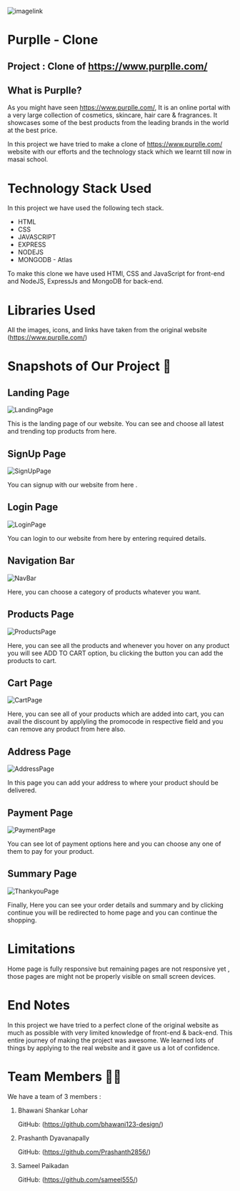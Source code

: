 ![imagelink](https://media4.ppl-media.com/static/purplle/img/purplle-logo-1.svg)

# Purplle - Clone

## Project : Clone of https://www.purplle.com/

## What is Purplle?

As you might have seen https://www.purplle.com/, It is an online portal with a very large collection of cosmetics, skincare, hair care & fragrances. It showcases some of the best products from the leading brands in the world at the best price.

In this project we have tried to make a clone of https://www.purplle.com/ website with our efforts and the technology stack which we learnt till now in masai school.

# Technology Stack Used

In this project we have used the following tech stack.

- HTML
- CSS
- JAVASCRIPT
- EXPRESS
- NODEJS
- MONGODB - Atlas

To make this clone we have used HTMl, CSS and JavaScript for front-end and NodeJS, ExpressJs and MongoDB for back-end.


# Libraries Used

All the images, icons, and links have taken from the original website (https://www.purplle.com/)

# Snapshots of Our Project 📸

## Landing Page

![LandingPage](mainProject/images/LandingPage.png)

This is the landing page of our website. You can see and choose all latest and trending top products from here.

## SignUp Page

![SignUpPage](mainProject/images/SignupPage.png)

You can signup with our website from here .

## Login Page

![LoginPage](mainProject/images/LoginPage.png)

You can login to our website from here by entering required details.

## Navigation Bar

![NavBar](mainProject/images/NavigationBar.png)

Here, you can choose a category of products whatever you want.

## Products Page

![ProductsPage](mainProject/images/ProductPage.png)

Here, you can see all the products and whenever you hover on any product you will see ADD TO CART option, bu clicking the button you can add the products to cart.

## Cart Page

![CartPage](mainProject/images/CartPage.png)

Here, you can see all of your products which are added into cart, you can avail the discount by applyling the promocode in respective field and you can remove any product from here also.

## Address Page

![AddressPage](mainProject/images/AddressPage.png)

In this page you can add your address to where your product should be delivered.

## Payment Page

![PaymentPage](mainProject/images/PaymentPage.png)

You can see lot of payment options here and you can choose any one of them to pay for your product.

## Summary Page

![ThankyouPage](mainProject/images/SummaryPage.png)

Finally, Here you can see your order details and summary and by clicking continue you will be redirected to home page and you can continue the shopping.

# Limitations

Home page is fully responsive but remaining pages are not responsive yet , those pages are might not be properly visible on small screen devices.

# End Notes

In this project we have tried to a perfect clone of the original website as much as possible with very limited knowledge of front-end & back-end.
This entire journey of making the project was awesome. We learned lots of things by applying to the real website and it gave us a lot of confidence.

# Team Members 🤝🏻

We have a team of 3 members :

1. Bhawani Shankar Lohar

   GitHub: (https://github.com/bhawani123-design/)

2. Prashanth Dyavanapally

   GitHub: (https://github.com/Prashanth2856/)

3. Sameel Paikadan

   GitHub: (https://github.com/sameel555/)


